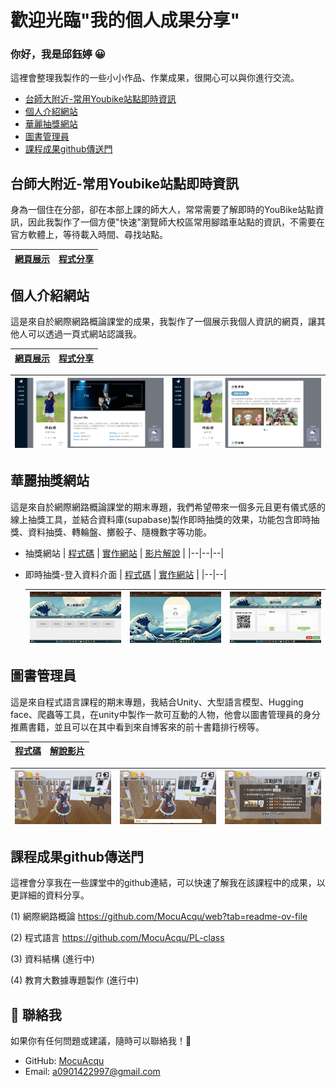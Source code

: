 # 歡迎光臨"我的個人成果分享"
### 你好，我是邱鈺婷 :grinning:
這裡會整理我製作的一些小小作品、作業成果，很開心可以與你進行交流。

- [台師大附近-常用Youbike站點即時資訊](#台師大附近-常用Youbike站點即時資訊)
- [個人介紹網站](#個人介紹網站)
- [華麗抽獎網站](#華麗抽獎網站)
- [圖書管理員](#圖書管理員)
- [課程成果github傳送門](#課程成果github傳送門)

## 台師大附近-常用Youbike站點即時資訊
身為一個住在分部，卻在本部上課的師大人，常常需要了解即時的YouBike站點資訊，因此我製作了一個方便"快速"瀏覽師大校區常用腳踏車站點的資訊，不需要在官方軟體上，等待載入時間、尋找站點。

| [網頁展示](https://mocuacqu.github.io/ntnuYoubike/) | [程式分享](https://github.com/MocuAcqu/ntnuYoubike) |
|--|--|

## 個人介紹網站
這是來自於網際網路概論課堂的成果，我製作了一個展示我個人資訊的網頁，讓其他人可以透過一頁式網站認識我。

| [網頁展示](https://mocuacqu.github.io/personalWeb1/) | [程式分享](https://github.com/MocuAcqu/personalWeb1) |
|--|--|

 | ![image](個人網頁1.png) | ![image](個人網頁2.png) |
 |--|--|

## 華麗抽獎網站
這是來自於網際網路概論課堂的期末專題，我們希望帶來一個多元且更有儀式感的線上抽獎工具，並結合資料庫(supabase)製作即時抽獎的效果，功能包含即時抽獎、資料抽獎、轉輪盤、擲骰子、隨機數字等功能。

* 抽獎網站
  | [程式碼](https://github.com/MocuAcqu/1131Lottery) | [實作網站](https://mocuacqu.github.io/1131Lottery/) | [影片解說](https://youtu.be/E1m29F7tk0Y?si=4R1AmqkEFwFT91TD) |
  |--|--|--|
* 即時抽獎-登入資料介面
  | [程式碼](https://github.com/MocuAcqu/1131Lottery-users-signIn) | [實作網站](https://mocuacqu.github.io/1131Lottery-users-signIn/) |
  |--|--|

  | ![image](抽獎網站主頁.png) | ![image](登入資料頁面.png) | ![image](即時抽獎.png) |
  |--|--|--|

## 圖書管理員
這是來自程式語言課程的期末專題，我結合Unity、大型語言模型、Hugging face、爬蟲等工具，在unity中製作一款可互動的人物，他會以圖書管理員的身分推薦書籍，並且可以在其中看到來自博客來的前十書籍排行榜等。
  
 | [程式碼](https://github.com/MocuAcqu/NTNU_PL_Library) | [解說影片](https://youtu.be/Xl6CxgXtN0w) |
 |--|--|

 | ![image](莫奇1.png) | ![image](莫奇2.png) | ![image](互動說明.png) |
 |--|--|--|

## 課程成果github傳送門
這裡會分享我在一些課堂中的github連結，可以快速了解我在該課程中的成果，以更詳細的資料分享。

(1) 網際網路概論 https://github.com/MocuAcqu/web?tab=readme-ov-file

(2) 程式語言 https://github.com/MocuAcqu/PL-class

(3) 資料結構 (進行中)

(4) 教育大數據專題製作 (進行中)


## 🤝 聯絡我
如果你有任何問題或建議，隨時可以聯絡我！💬

- GitHub: [MocuAcqu](https://github.com/MocuAcqu)
- Email: [a0901422997@gmail.com](mailto:a0901422997@gmail.com) 
